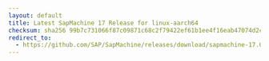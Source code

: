 ```yaml
---
layout: default
title: Latest SapMachine 17 Release for linux-aarch64
checksum: sha256 99b7c731066f87c09871c68c2f79422ef61b1ee4f16eab47074d2c92df773e1d
redirect_to:
  - https://github.com/SAP/SapMachine/releases/download/sapmachine-17.0.12/sapmachine-jre-17.0.12_linux-aarch64_bin.tar.gz
---
```

